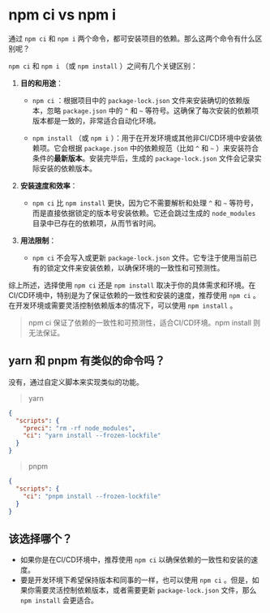# npm ci vs npm i

通过 `npm ci` 和 `npm i` 两个命令，都可安装项目的依赖。那么这两个命令有什么区别呢？

`npm ci` 和 `npm i` （或 `npm install` ）之间有几个关键区别：

1. **目的和用途**：
   - `npm ci` ：根据项目中的 `package-lock.json` 文件来安装确切的依赖版本，忽略 `package.json` 中的 `^` 和 `~` 等符号。这确保了每次安装的依赖项版本都是一致的，非常适合自动化环境。
   
   - `npm install` （或 `npm i` ）：用于在开发环境或其他非CI/CD环境中安装依赖项。它会根据 `package.json` 中的依赖规范（比如 `^` 和 `~` ）来安装符合条件的**最新版本**。安装完毕后，生成的 `package-lock.json` 文件会记录实际安装的依赖版本。

2. **安装速度和效率**：
   - `npm ci` 比 `npm install` 更快，因为它不需要解析和处理 `^` 和 `~` 等符号，而是直接依据锁定的版本号安装依赖。它还会跳过生成的 `node_modules` 目录中已存在的依赖项，从而节省时间。

3. **用法限制**：
   - `npm ci` 不会写入或更新 `package-lock.json` 文件。它专注于使用当前已有的锁定文件来安装依赖，以确保环境的一致性和可预测性。

综上所述，选择使用 `npm ci` 还是 `npm install` 取决于你的具体需求和环境。在CI/CD环境中，特别是为了保证依赖的一致性和安装的速度，推荐使用 `npm ci` 。在开发环境或需要灵活控制依赖版本的情况下，可以使用 `npm install` 。

> npm ci 保证了依赖的一致性和可预测性，适合CI/CD环境。npm install 则无法保证。

## yarn 和 pnpm 有类似的命令吗？

没有，通过自定义脚本来实现类似的功能。

> yarn

```json
{
  "scripts": {
    "preci": "rm -rf node_modules",
    "ci": "yarn install --frozen-lockfile"
  }
}
```

> pnpm

```json
{
  "scripts": {
    "ci": "pnpm install --frozen-lockfile"
  }
}
```

## 该选择哪个？

* 如果你是在CI/CD环境中，推荐使用 `npm ci` 以确保依赖的一致性和安装的速度。
* 要是开发环境下希望保持版本和同事的一样，也可以使用 `npm ci` 。但是，如果你需要灵活控制依赖版本，或者需要更新 `package-lock.json` 文件，那么 `npm install` 会更适合。
